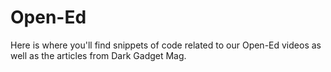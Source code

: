 # Open-Ed
Here is where you'll find snippets of code related to our Open-Ed videos as well as the articles from Dark Gadget Mag.
